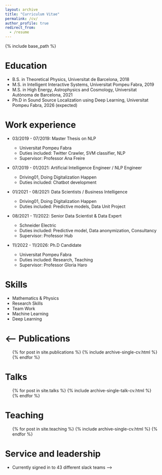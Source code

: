 ```yaml
---
layout: archive
title: "Curriculum Vitae"
permalink: /cv/
author_profile: true
redirect_from:
  - /resume
---
```


{% include base_path %}

# Education

- B.S. in Theoretical Physics, Universitat de Barcelona, 2018
- M.S. in Intelligent Interactive Systems, Universitat Pompeu Fabra, 2019
- M.S. in High Energy, Astrophysics and Cosmology, Universitat Autònoma de Barcelona, 2021
- Ph.D in Sound Source Localization using Deep Learning, Universitat Pompeu Fabra, 2026 (expected)

# Work experience

- 03/2019 - 07/2019: Master Thesis on NLP

  - Universitat Pompeu Fabra
  - Duties included: Twitter Crawler, SVM classifier, NLP
  - Supervisor: Professor Ana Freire

- 07/2019 - 01/2021: Artificial Intelligence Engineer / NLP Engineer

  - Driving01, Doing Digitalization Happen
  - Duties included: Chatbot development

- 01/2021 - 08/2021: Data Scientists / Business Intelligence

  - Driving01, Doing Digitalization Happen
  - Duties included: Predictive models, Data Unit Project

- 08/2021 - 11/2022: Senior Data Scientist & Data Expert

  - Schneider Electric
  - Duties included: Predictive model, Data anonymization, Consultancy
  - Supervisor: Professor Hub

- 11/2022 - 11/2026: Ph.D Candidate
  - Universitat Pompeu Fabra
  - Duties included: Research, Teaching
  - Supervisor: Professor Gloria Haro

# Skills

- Mathematics & Physics
- Research Skills
- Team Work
- Machine Learning
- Deep Learning

# <-- Publications

  <ul>{% for post in site.publications %}
    {% include archive-single-cv.html %}
  {% endfor %}</ul>

# Talks

  <ul>{% for post in site.talks %}
    {% include archive-single-talk-cv.html %}
  {% endfor %}</ul>

# Teaching

  <ul>{% for post in site.teaching %}
    {% include archive-single-cv.html %}
  {% endfor %}</ul>

# Service and leadership

- Currently signed in to 43 different slack teams
  -->
